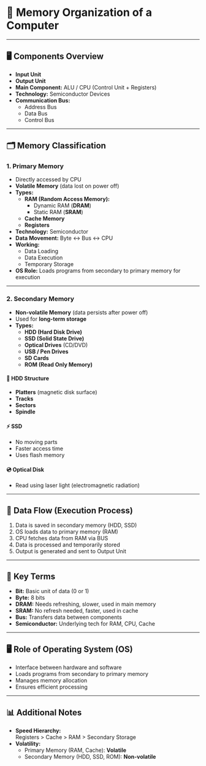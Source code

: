 # 🧠 Memory Organization of a Computer

---

## 🖥️ Components Overview

- **Input Unit**
- **Output Unit**
- **Main Component:** ALU / CPU (Control Unit + Registers)
- **Technology:** Semiconductor Devices
- **Communication Bus:**  
  - Address Bus  
  - Data Bus  
  - Control Bus

---

## 🗂️ Memory Classification

### 1. **Primary Memory**
- Directly accessed by CPU
- **Volatile Memory** (data lost on power off)
- **Types:**
  - **RAM (Random Access Memory):**
    - Dynamic RAM (**DRAM**)
    - Static RAM (**SRAM**)
  - **Cache Memory**
  - **Registers**
- **Technology:** Semiconductor
- **Data Movement:** Byte ↔ Bus ↔ CPU
- **Working:**
  - Data Loading
  - Data Execution
  - Temporary Storage
- **OS Role:** Loads programs from secondary to primary memory for execution

---

### 2. **Secondary Memory**
- **Non-volatile Memory** (data persists after power off)
- Used for **long-term storage**
- **Types:**
  - **HDD (Hard Disk Drive)**
  - **SSD (Solid State Drive)**
  - **Optical Drives** (CD/DVD)
  - **USB / Pen Drives**
  - **SD Cards**
  - **ROM (Read Only Memory)**

#### 🧲 HDD Structure
- **Platters** (magnetic disk surface)
- **Tracks**
- **Sectors**
- **Spindle**

#### ⚡ SSD
- No moving parts
- Faster access time
- Uses flash memory

#### 💿 Optical Disk
- Read using laser light (electromagnetic radiation)

---

## 🔄 Data Flow (Execution Process)

1. Data is saved in secondary memory (HDD, SSD)
2. OS loads data to primary memory (RAM)
3. CPU fetches data from RAM via BUS
4. Data is processed and temporarily stored
5. Output is generated and sent to Output Unit

---

## 📝 Key Terms

- **Bit:** Basic unit of data (0 or 1)
- **Byte:** 8 bits
- **DRAM:** Needs refreshing, slower, used in main memory
- **SRAM:** No refresh needed, faster, used in cache
- **Bus:** Transfers data between components
- **Semiconductor:** Underlying tech for RAM, CPU, Cache

---

## 🖥️ Role of Operating System (OS)

- Interface between hardware and software
- Loads programs from secondary to primary memory
- Manages memory allocation
- Ensures efficient processing

---

## 📊 Additional Notes

- **Speed Hierarchy:**  
  Registers > Cache > RAM > Secondary Storage
- **Volatility:**  
  - Primary Memory (RAM, Cache): **Volatile**
  - Secondary Memory (HDD, SSD, ROM): **Non-volatile**
